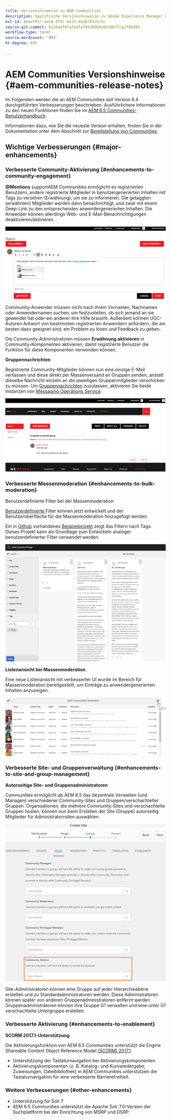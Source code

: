 ```yaml
---
title: Versionshinweise zu AEM Communities
description: Spezifische Versionshinweise zu Adobe Experience Manager 6.5. Communities
exl-id: 8eeaf917-aac8-4f5c-be12-d2a6783c5c5c
source-git-commit: b220adf6fa3e9faf94389b9a9416b7fca2f89d9d
workflow-type: tm+mt
source-wordcount: '493'
ht-degree: 69%

---
```


# AEM Communities Versionshinweise {#aem-communities-release-notes}

Im Folgenden werden die an AEM Communities seit Version 6.4 durchgeführten Verbesserungen beschrieben. Ausführlichere Informationen zu den neuen Funktionen finden Sie im [AEM 6.5 Communities-Benutzerhandbuch](https://helpx.adobe.com/de/experience-manager/6-4/communities/user-guide.html).

Informationen dazu, wie Sie die neueste Version erhalten, finden Sie in der Dokumentation unter dem Abschnitt zur [Bereitstellung von Communities](https://helpx.adobe.com/in/experience-manager/6-4/help/communities/deploy-communities.html#LatestReleases).

## Wichtige Verbesserungen {#major-enhancements}

### Verbesserte Community-Aktivierung {#enhancements-to-community-engagement}

**@Mentions**
supportAEM Communities ermöglicht es registrierten Benutzern, andere registrierte Mitglieder in benutzergenerierten Inhalten mit Tags zu versehen (Erwähnung), um sie zu informieren. Die getaggten (erwähnten) Mitglieder werden dann benachrichtigt, und zwar mit einem Deep-Link zu den entsprechenden anwendergenerierten Inhalten. Die Anwender können allerdings Web- und E-Mail-Benachrichtigungen deaktivieren/aktivieren.

![@Mentions-Unterstützung](assets/at-mentions.png)

Community-Anwender müssen nicht nach ihrem Vornamen, Nachnamen oder Anwendernamen suchen, um festzustellen, ob sich jemand an sie gewendet hat oder ein anderer ihre Hilfe braucht. Außerdem können UGC-Autoren Antwort von bestimmten registrierten Anwendern anfordern, die am besten dazu geeignet sind, ein Problem zu lösen und Feedback zu geben.

Die Community-Administratoren müssen **Erwähnung aktivieren** in Community-Komponenten aktivieren, damit registrierte Benutzer die Funktion für diese Komponenten verwenden können.

**Gruppennachrichten**

Registrierte Community-Mitglieder können nun eine einzige E-Mail verfassen und diese direkt per Massenversand an Gruppen senden, anstatt dieselbe Nachricht einzeln an die jeweiligen Gruppenmitglieder verschicken zu müssen. Um [Gruppennachrichten](/help/communities/configure-messaging.md) zuzulassen, aktivieren Sie beide Instanzen von [Messaging Operations Service](/help/communities/messaging.md#group-messaging).

![Gruppennachricht](assets/group-messaging.png)

### Verbesserte Massenmoderation {#enhancements-to-bulk-moderation}

Benutzerdefinierte Filter bei der Massenmoderation

[Benutzerdefinierte ](/help/communities/moderation.md#custom-filters) Filter können jetzt entwickelt und der Benutzeroberfläche für die Massenmoderation hinzugefügt werden.

Ein in [Github](https://github.com/Adobe-Marketing-Cloud/aem-communities-extensions/tree/master/aem-communities-moderation-filter) vorhandenes [Beispielprojekt](https://github.com/Adobe-Marketing-Cloud/aem-communities-extensions/tree/master/aem-communities-moderation-filter) zeigt das Filtern nach Tags. Dieses Projekt kann als Grundlage zum Entwickeln analoger benutzerdefinierter Filter verwendet werden.

![Benutzerdefinierte Filter](assets/custom-tag-filter.png)

**Listenansicht bei Massenmoderation**

Eine neue Listenansicht mit verbesserter UI wurde im Bereich für Massenmoderation bereitgestellt, um Einträge zu anwendergenerierten Inhalten anzuzeigen.

![Massenmoderation in der Listenansicht](assets/list-view-moderation.png)

### Verbesserte Site- und Gruppenverwaltung {#enhancements-to-site-and-group-management}

**Autorseitige Site- und Gruppenadministratoren**

Communities ermöglicht ab AEM 6.5 das dezentrale Verwalten (und Managen) verschiedener Community-Sites und Gruppen/verschachtelter Gruppen. Organisationen, die mehrere Community-Sites und verschachtelte Gruppen hosten, können nun beim Erstellen der Site (Gruppe) autorseitig Mitglieder für Administratorrollen auswählen.

![Site-Administrator](assets/site-admin.png)

Site-Administratoren können eine Gruppe auf jeder Hierarchieebene erstellen und zu Standardadministratoren werden. Diese Administratoren können später von anderen Gruppenadministratoren entfernt werden. Gruppenadministratoren können ihre Gruppe G1 verwalten und eine unter G1 verschachtelte Untergruppe erstellen.

### Verbesserte Aktivierung {#enhancements-to-enablement}

**SCORM 2017.1-Unterstützung**

Die Aktivierungsfunktion von AEM 6.5 Communities unterstützt die Engine Shareable Content Object Reference Model [(SCORM) 2017.1](https://rusticisoftware.com/blog/scorm-engine-2017-released/).

* Unterstützung der Tastaturnavigation bei Aktivierungskomponenten
* Aktivierungskomponenten (z. B. Katalog- und Kurswiedergabe, Zuweisungen, Dateibibliothek) in AEM Communities unterstützen die Tastaturnavigation für eine verbesserte Barrierefreiheit.

### Weitere Verbesserungen {#other-enhancements}

* Unterstützung für Solr 7
* AEM 6.5 Communities unterstützt die Apache Solr 7.0-Version der Suchplattform bei der Einrichtung von MSRP und DSRP.

